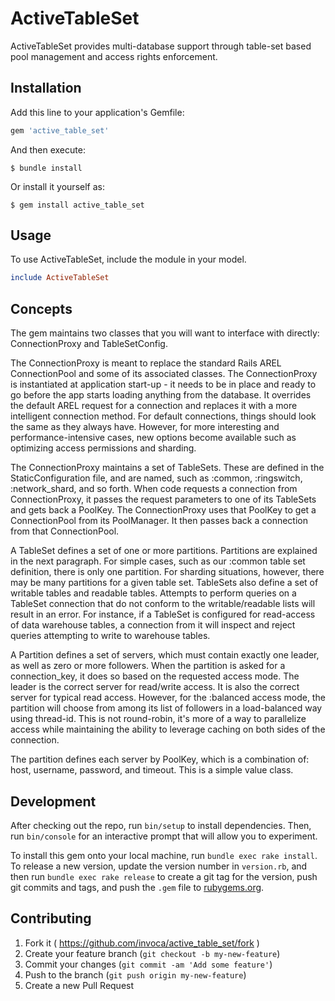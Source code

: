 # ActiveTableSet

ActiveTableSet provides multi-database support through table-set based pool management and access rights enforcement.

## Installation

Add this line to your application's Gemfile:

```ruby
gem 'active_table_set'
```

And then execute:

    $ bundle install

Or install it yourself as:

    $ gem install active_table_set

## Usage

To use ActiveTableSet, include the module in your model.

```ruby
include ActiveTableSet
```

## Concepts

The gem maintains two classes that you will want to interface with directly: ConnectionProxy and TableSetConfig.

The ConnectionProxy is meant to replace the standard Rails AREL ConnectionPool and some of its associated classes. The ConnectionProxy
is instantiated at application start-up - it needs to be in place and ready to go before the app starts loading anything from the
database. It overrides the default AREL request for a connection and replaces it with a more intelligent connection method. For
default connections, things should look the same as they always have. However, for more interesting and performance-intensive cases,
new options become available such as optimizing access permissions and sharding.

The ConnectionProxy maintains a set of TableSets. These are defined in the StaticConfiguration file, and are named, such as :common,
:ringswitch, :network_shard, and so forth. When code requests a connection from ConnectionProxy, it passes the request parameters to one
of its TableSets and gets back a PoolKey. The ConnectionProxy uses that PoolKey to get a ConnectionPool from its PoolManager. It then
passes back a connection from that ConnectionPool.

A TableSet defines a set of one or more partitions. Partitions are explained in the next paragraph. For simple cases, such as our
:common table set definition, there is only one partition. For sharding situations, however, there may be many partitions for a
given table set. TableSets also define a set of writable tables and readable tables. Attempts to perform queries on a TableSet connection
that do not conform to the writable/readable lists will result in an error. For instance, if a TableSet is configured for read-access of
data warehouse tables, a connection from it will inspect and reject queries attempting to write to warehouse tables.

A Partition defines a set of servers, which must contain exactly one leader, as well as zero or more followers. When the partition is asked
for a connection_key, it does so based on the requested access mode. The leader is the correct server for read/write access. It is also the
correct server for typical read access. However, for the :balanced access mode, the partition will choose from among its list of followers
in a load-balanced way using thread-id. This is not round-robin, it's more of a way to parallelize access while maintaining the ability to
leverage caching on both sides of the connection.

The partition defines each server by PoolKey, which is a combination of: host, username, password, and timeout. This is a simple value class.

## Development

After checking out the repo, run `bin/setup` to install dependencies. Then, run `bin/console` for an interactive prompt that will allow you to experiment. 

To install this gem onto your local machine, run `bundle exec rake install`. To release a new version, update the version number in `version.rb`, and then run `bundle exec rake release` to create a git tag for the version, push git commits and tags, and push the `.gem` file to [rubygems.org](https://rubygems.org).

## Contributing

1. Fork it ( https://github.com/invoca/active_table_set/fork )
2. Create your feature branch (`git checkout -b my-new-feature`)
3. Commit your changes (`git commit -am 'Add some feature'`)
4. Push to the branch (`git push origin my-new-feature`)
5. Create a new Pull Request
